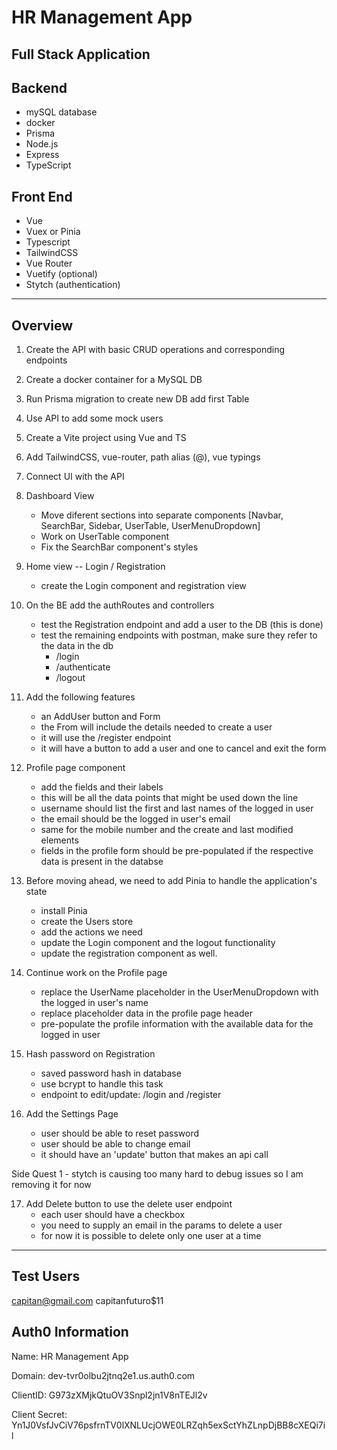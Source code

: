 # HR Management App

## Full Stack Application

## Backend

- mySQL database
- docker
- Prisma
- Node.js
- Express
- TypeScript


## Front End

- Vue
- Vuex or Pinia
- Typescript
- TailwindCSS
- Vue Router
- Vuetify (optional)
- Stytch (authentication)


-------------------------------------------------------------------

## Overview

1. Create the API with basic CRUD operations and corresponding endpoints
2. Create a docker container for a MySQL DB
3. Run Prisma migration to create new DB add first Table
4. Use API to add some mock users

5. Create a Vite project using Vue and TS
6. Add TailwindCSS, vue-router, path alias (@), vue typings
7. Connect UI with the API

8. Dashboard View
    - Move diferent sections into separate components [Navbar, SearchBar, Sidebar, UserTable, UserMenuDropdown]
    - Work on UserTable component
    - Fix the SearchBar component's styles
9. Home view -- Login / Registration
    - create the Login component and registration view

10. On the BE add the authRoutes and controllers
    - test the Registration endpoint and add a user to the DB (this is done)
    - test the remaining endpoints with postman, make sure they refer to the data in the db
        - /login
        - /authenticate
        - /logout

11. Add the following features
    - an AddUser button and Form
    - the From will include the details needed to create a user
    - it will use the /register endpoint
    - it will have a button to add a user and one to cancel and exit the form

12. Profile page component
    - add the fields and their labels
    - this will be all the data points that might be used down the line
    - username should list the first and last names of the logged in user
    - the email should be the logged in user's email
    - same for the mobile number and the create and last modified elements
    - fields in the profile form should be pre-populated if the respective data is present in the databse

13. Before moving ahead, we need to add Pinia to handle the application's state
    - install Pinia
    - create the Users store
    - add the actions we need
    - update the Login component and the logout functionality
    - update the registration component as well.

14. Continue work on the Profile page
    - replace the UserName placeholder in the UserMenuDropdown with the logged in user's name
    - replace placeholder data in the profile page header
    - pre-populate the profile information with the available data for the logged in user

15. Hash password on Registration
    - saved password hash in database
    - use bcrypt to handle this task
    - endpoint to edit/update: /login and /register

16. Add the Settings Page
    - user should be able to reset password 
    - user should be able to change email
    - it should have an 'update' button that makes an api call

Side Quest 1
    - stytch is causing too many hard to debug issues so I am removing it for now

17. Add Delete button to use the delete user endpoint
    - each user should have a checkbox
    - you need to supply an email in the params to delete a user
    - for now it is possible to delete only one user at a time





----------------------------------------------------------------------------------------

## Test Users

capitan@gmail.com
capitanfuturo$11


## Auth0 Information

Name:
HR Management App

Domain:
dev-tvr0olbu2jtnq2e1.us.auth0.com

ClientID:
G973zXMjkQtuOV3Snpl2jn1V8nTEJl2v

Client Secret:
Yn1J0VsfJvCiV76psfrnTV0lXNLUcjOWE0LRZqh5exSctYhZLnpDjBB8cXEQi7il

